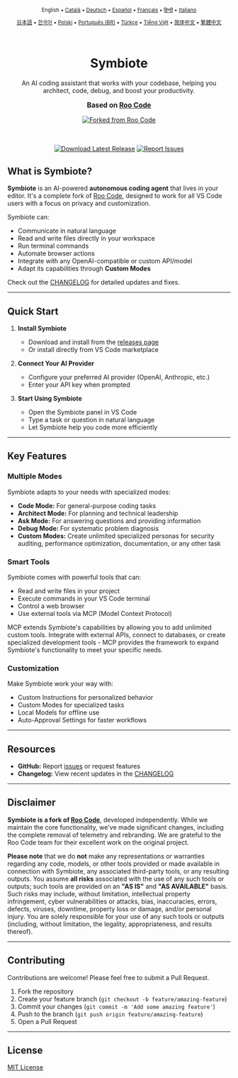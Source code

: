 <div align="center">
<sub>

English • [Català](locales/ca/README.md) • [Deutsch](locales/de/README.md) • [Español](locales/es/README.md) • [Français](locales/fr/README.md) • [हिन्दी](locales/hi/README.md) • [Italiano](locales/it/README.md)

</sub>
<sub>

[日本語](locales/ja/README.md) • [한국어](locales/ko/README.md) • [Polski](locales/pl/README.md) • [Português (BR)](locales/pt-BR/README.md) • [Türkçe](locales/tr/README.md) • [Tiếng Việt](locales/vi/README.md) • [简体中文](locales/zh-CN/README.md) • [繁體中文](locales/zh-TW/README.md)

</sub>
</div>
<br>
<div align="center">
  <h1>Symbiote</h1>
  <p>An AI coding assistant that works with your codebase, helping you architect, code, debug, and boost your productivity.</p>
  <p style="font-size: 1.1em; margin-top: 15px;"><strong>Based on <a href="https://github.com/RooVetGit/Roo-Code" target="_blank">Roo Code</a></strong></p>
  <a href="https://github.com/RooVetGit/Roo-Code" target="_blank">
    <img src="https://img.shields.io/badge/Forked%20from-Roo%20Code-6F42C1?style=for-the-badge&logo=github&logoColor=white" alt="Forked from Roo Code">
  </a>
</div>
<br>
<br>

<div align="center">

<a href="https://github.com/RepairYourTech/Symbiote/releases" target="_blank"><img src="https://img.shields.io/badge/Download%20Latest%20Release-blue?style=for-the-badge&logo=github&logoColor=white" alt="Download Latest Release"></a>
<a href="https://github.com/RepairYourTech/Symbiote/issues" target="_blank"><img src="https://img.shields.io/badge/Report%20Issues-red?style=for-the-badge&logo=github&logoColor=white" alt="Report Issues"></a>

</div>

## What is Symbiote?

**Symbiote** is an AI-powered **autonomous coding agent** that lives in your editor. It's a complete fork of [Roo Code](https://github.com/RooVetGit/Roo-Code), designed to work for all VS Code users with a focus on privacy and customization.

Symbiote can:

- Communicate in natural language
- Read and write files directly in your workspace
- Run terminal commands
- Automate browser actions
- Integrate with any OpenAI-compatible or custom API/model
- Adapt its capabilities through **Custom Modes**

Check out the [CHANGELOG](CHANGELOG.md) for detailed updates and fixes.

---

## Quick Start

1. **Install Symbiote**

    - Download and install from the [releases page](https://github.com/RepairYourTech/Symbiote/releases)
    - Or install directly from VS Code marketplace

2. **Connect Your AI Provider**

    - Configure your preferred AI provider (OpenAI, Anthropic, etc.)
    - Enter your API key when prompted

3. **Start Using Symbiote**
    - Open the Symbiote panel in VS Code
    - Type a task or question in natural language
    - Let Symbiote help you code more efficiently

---

## Key Features

### Multiple Modes

Symbiote adapts to your needs with specialized modes:

- **Code Mode:** For general-purpose coding tasks
- **Architect Mode:** For planning and technical leadership
- **Ask Mode:** For answering questions and providing information
- **Debug Mode:** For systematic problem diagnosis
- **Custom Modes:** Create unlimited specialized personas for security auditing, performance optimization, documentation, or any other task

### Smart Tools

Symbiote comes with powerful tools that can:

- Read and write files in your project
- Execute commands in your VS Code terminal
- Control a web browser
- Use external tools via MCP (Model Context Protocol)

MCP extends Symbiote's capabilities by allowing you to add unlimited custom tools. Integrate with external APIs, connect to databases, or create specialized development tools - MCP provides the framework to expand Symbiote's functionality to meet your specific needs.

### Customization

Make Symbiote work your way with:

- Custom Instructions for personalized behavior
- Custom Modes for specialized tasks
- Local Models for offline use
- Auto-Approval Settings for faster workflows

---

## Resources

- **GitHub:** Report [issues](https://github.com/RepairYourTech/Symbiote/issues) or request features
- **Changelog:** View recent updates in the [CHANGELOG](CHANGELOG.md)

---

## Disclaimer

**Symbiote is a fork of [Roo Code](https://github.com/RooVetGit/Roo-Code)**, developed independently. While we maintain the core functionality, we've made significant changes, including the complete removal of telemetry and rebranding. We are grateful to the Roo Code team for their excellent work on the original project.

**Please note** that we do **not** make any representations or warranties regarding any code, models, or other tools provided or made available in connection with Symbiote, any associated third-party tools, or any resulting outputs. You assume **all risks** associated with the use of any such tools or outputs; such tools are provided on an **"AS IS"** and **"AS AVAILABLE"** basis. Such risks may include, without limitation, intellectual property infringement, cyber vulnerabilities or attacks, bias, inaccuracies, errors, defects, viruses, downtime, property loss or damage, and/or personal injury. You are solely responsible for your use of any such tools or outputs (including, without limitation, the legality, appropriateness, and results thereof).

---

## Contributing

Contributions are welcome! Please feel free to submit a Pull Request.

1. Fork the repository
2. Create your feature branch (`git checkout -b feature/amazing-feature`)
3. Commit your changes (`git commit -m 'Add some amazing feature'`)
4. Push to the branch (`git push origin feature/amazing-feature`)
5. Open a Pull Request

---

## License

[MIT License](./LICENSE)
